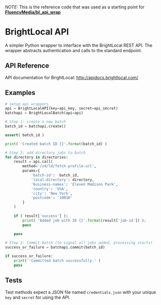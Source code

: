*NOTE:* This is the reference code that was used as a starting point for **[FluencyMedia/bl_api_wrap](https://github.com/FluencyMedia/bl_api_wrap)**

BrightLocal API
===============

A simpler Python wrapper to interface with the BrightLocal REST API. The wrapper abstracts authentication and calls to the standard endpoint.




API Reference
--------

API documentation for BrightLocal: http://apidocs.brightlocal.com/




Examples
--------

```python
# setup api wrappers
api = BrightLocalAPI(key=api_key, secret=api_secret)
batchapi = BrightLocalBatch(api=api)

# Step 1: create a new batch
batch_id = batchapi.create()

assert( batch_id )

print( 'Created batch ID {}'.format(batch_id) )

# Step 2: add directory jobs to batch
for directory in directories:
	result = api.call(
		method='/v4/ld/fetch-profile-url',
		params={
			'batch-id':  batch_id,
			'local-directory': directory,
			'business-names': 'Eleven Madison Park',
			'country': 'USA',
			'city': 'New York',
			'postcode': '10010'
		}
	)
	
	if ( result['success'] ):
		print( 'Added job with ID {}'.format(result['job-id']) );
		pass
	
	pass

# Step 3: Commit batch (to signal all jobs added, processing starts)
success_or_failure = batchapi.commit(batch_id)

if success_or_failure:
	print( 'Committed batch successfully.' )
	pass
```




Tests
-----

Test methods expect a JSON file named `credentials.json` with your unique `key` and `secret` for using the API.


